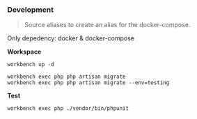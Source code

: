 ### Development
> Source aliases to create an alias for the docker-compose. 
>
Only depedency: docker & docker-compose

**Workspace**
```
workbench up -d 

workbench exec php php artisan migrate
workbench exec php php artisan migrate --env=testing
```

**Test**
```
workbench exec php ./vendor/bin/phpunit
```
